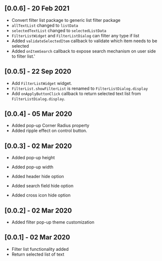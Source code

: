 ## [0.0.6] - 20 Feb 2021
* Convert filter list package to generic list filter package
* `allTextList` changed to `listData`
* `selectedTextList` changed to `selectedListData`
* `FilterListWidget` and `FilterListDialog` can filter any type if list
* Added `validateSelectedItem` callback to validate which item needs to be selected 
* Added `onItemSearch` callback to expose search mechanism on user side to filter list.'
## [0.0.5] - 22 Sep 2020
* Add `FilterListWidget` widget.
* `FilterList.showFilterList` is renamed to `FilterListDialog.display`
* Add `onApplyButtonClick` callback to return selected text list from `FilterListDialog.display`.

## [0.0.4] - 05 Mar 2020
* Added pop-up Corner Radius property
* Added ripple effect on control button.

## [0.0.3] - 02 Mar 2020
* Added pop-up height

* Added pop-up width
* Added header hide option
* Added search field hide option
* Added cross icon hide option

## [0.0.2] - 02 Mar 2020
* Added filter pop-up theme customization 


## [0.0.1] - 02 Mar 2020
* Filter list functionality added
* Return selected list of text